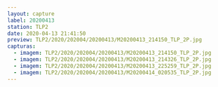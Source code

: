 ```yaml
---
layout: capture
label: 20200413
station: TLP2
date: 2020-04-13 21:41:50
preview: TLP2/2020/202004/20200413/M20200413_214150_TLP_2P.jpg
capturas:
  - imagem: TLP2/2020/202004/20200413/M20200413_214150_TLP_2P.jpg
  - imagem: TLP2/2020/202004/20200413/M20200413_214326_TLP_2P.jpg
  - imagem: TLP2/2020/202004/20200413/M20200413_225259_TLP_2P.jpg
  - imagem: TLP2/2020/202004/20200413/M20200414_020535_TLP_2P.jpg
---
```

